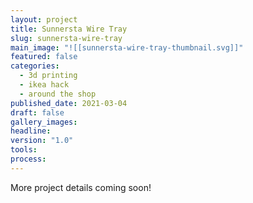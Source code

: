 ```yaml
---
layout: project
title: Sunnersta Wire Tray
slug: sunnersta-wire-tray
main_image: "![[sunnersta-wire-tray-thumbnail.svg]]"
featured: false
categories:
  - 3d printing
  - ikea hack
  - around the shop
published_date: 2021-03-04
draft: false
gallery_images: 
headline: 
version: "1.0"
tools:
process:
---
```


More project details coming soon!